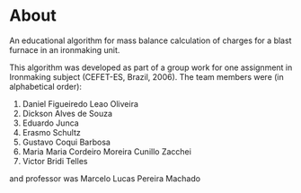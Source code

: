 # About
An educational algorithm for mass balance calculation of charges for a blast furnace in an ironmaking unit.

This algorithm was developed as part of a group work for one assignment in Ironmaking subject (CEFET-ES, Brazil, 2006). The team members were (in alphabetical order):

1. Daniel Figueiredo Leao Oliveira
1. Dickson Alves de Souza
1. Eduardo Junca
1. Erasmo Schultz
1. Gustavo Coqui Barbosa
1. Maria Maria Cordeiro Moreira Cunillo Zacchei
1. Victor Bridi Telles

and professor was Marcelo Lucas Pereira Machado


